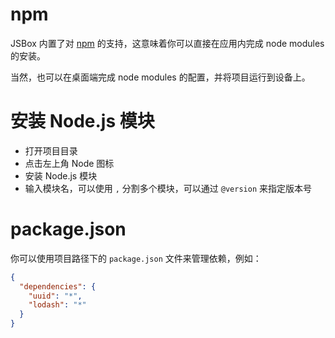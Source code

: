 # npm

JSBox 内置了对 [npm](https://www.npmjs.com/) 的支持，这意味着你可以直接在应用内完成 node modules 的安装。

当然，也可以在桌面端完成 node modules 的配置，并将项目运行到设备上。

# 安装 Node.js 模块

- 打开项目目录
- 点击左上角 Node 图标
- 安装 Node.js 模块
- 输入模块名，可以使用 `,` 分割多个模块，可以通过 `@version` 来指定版本号

# package.json

你可以使用项目路径下的 `package.json` 文件来管理依赖，例如：

```json
{
  "dependencies": {
    "uuid": "*",
    "lodash": "*"
  }
}
```